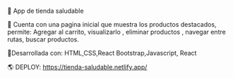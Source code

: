 💚 App de tienda saludable 

📍 Cuenta con una pagina inicial que muestra los productos destacados, permite: Agregar al carrito, visualizarlo , eliminar productos , navegar entre rutas, buscar productos.

📍Desarrollada con: HTML,CSS,React Bootstrap,Javascript, React

🌎 DEPLOY: https://tienda-saludable.netlify.app/


